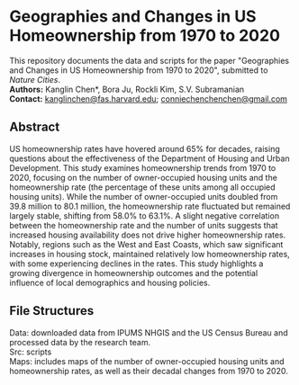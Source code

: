 # Geographies and Changes in US Homeownership from 1970 to 2020

This repository documents the data and scripts for the paper "Geographies and Changes in US Homeownership from 1970 to 2020", submitted to *Nature Cities*.
<br> **Authors:** Kanglin Chen*, Bora Ju, Rockli Kim, S.V. Subramanian
<br> **Contact:** kanglinchen@fas.harvard.edu; conniechenchenchen@gmail.com

## Abstract
US homeownership rates have hovered around 65% for decades, raising questions about the effectiveness of the Department of Housing and Urban Development. This study examines homeownership trends from 1970 to 2020, focusing on the number of owner-occupied housing units and the homeownership rate (the percentage of these units among all occupied housing units). While the number of owner-occupied units doubled from 39.8 million to 80.1 million, the homeownership rate fluctuated but remained largely stable, shifting from 58.0% to 63.1%. A slight negative correlation between the homeownership rate and the number of units suggests that increased housing availability does not drive higher homeownership rates. Notably, regions such as the West and East Coasts, which saw significant increases in housing stock, maintained relatively low homeownership rates, with some experiencing declines in the rates. This study highlights a growing divergence in homeownership outcomes and the potential influence of local demographics and housing policies.

## File Structures
Data: downloaded data from IPUMS NHGIS and the US Census Bureau and processed data by the research team.
<br> Src: scripts
<br> Maps: includes maps of the number of owner-occupied housing units and homeownership rates, as well as their decadal changes from 1970 to 2020.
